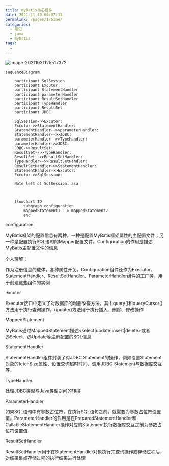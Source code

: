 ```yaml
---
title: mybatis核心组件
date: 2021-11-10 00:07:13
permalink: /pages/1751ae/
categories:
  - 笔记
  - java
  - mybatis
tags:
  - 
---
```



![image-20211031125517372](https://img.ggball.top/picGo/image-20211031125517372.png)



```mermaid
sequenceDiagram

	participant SqlSession
	participant Excutor
	participant StatementHandler
	participant parameterHandler
	participant ResultSetHandler
	participant TypeHandler
	participant ResultSet
	participant JDBC
	
	SqlSession->>Excutor: 
	Excutor->>StatementHandler: 
	StatementHandler-->>parameterHandler: 
	StatementHandler-->>JDBC: 
	parameterHandler-->>TypeHandler: 
	parameterHandler->>JDBC: 
	JDBC->>ResultSet: 
	ResultSet-->>TypeHandler: 
	ResultSet-->>ResultSetHandler: 
	TypeHandler-->>ResultSetHandler: 
	ResultSetHandler->>StatementHandler: 
	StatementHandler->>Excutor: 
	Excutor->>SqlSession: 
	
	Note left of SqlSession: asa

	
```

```mermaid
    flowchart TD
    	subgraph configuration
        mappedStatement1 --> mappedStatement2
        end
```



configuration: 

MyBatis框架的配置信息有两种，一种是配置MyBatis框架属性的主配置文件；另一种是配置执行SQL语句的Mapper配置文件。Configuration的作用是描述MyBatis主配置文件的信息



个人理解：

作为注册信息的载体，各种属性开关，Configuration组件还作为Executor、StatementHandler、ResultSetHandler、ParameterHandler组件的工厂类，用于创建这些组件的实例



excutor

Executor接口中定义了对数据库的增删改查方法，其中query()和queryCursor()方法用于执行查询操作，update()方法用于执行插入、删除、修改操作



MappedStatement

MyBatis通过MappedStatement描述<select|update|insert|delete>或者@Select、@Update等注解配置的SQL信息



StatementHandler

StatementHandler组件封装了对JDBC Statement的操作，例如设置Statement对象的fetchSize属性、设置查询超时时间、调用JDBC Statement与数据库交互等。



TypeHandler

处理JDBC类型与Java类型之间的转换



ParameterHandler

如果SQL语句中有参数占位符，在执行SQL语句之前，就需要为参数占位符设置值。ParameterHandler的作用是在PreparedStatementHandler和CallableStatementHandler操作对应的Statement执行数据库交互之前为参数占位符设置值



ResultSetHandler

ResultSetHandler用于在StatementHandler对象执行完查询操作或存储过程后，对结果集或存储过程的执行结果进行处理

```

```

